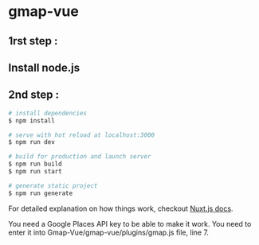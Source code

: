 # gmap-vue

## 1rst step :
## Install node.js

## 2nd step :

``` bash
# install dependencies
$ npm install

# serve with hot reload at localhost:3000
$ npm run dev

# build for production and launch server
$ npm run build
$ npm run start

# generate static project
$ npm run generate
```

For detailed explanation on how things work, checkout [Nuxt.js docs](https://nuxtjs.org).

You need a Google Places API key to be able to make it work.
You need to enter it into Gmap-Vue/gmap-vue/plugins/gmap.js file, line 7.
